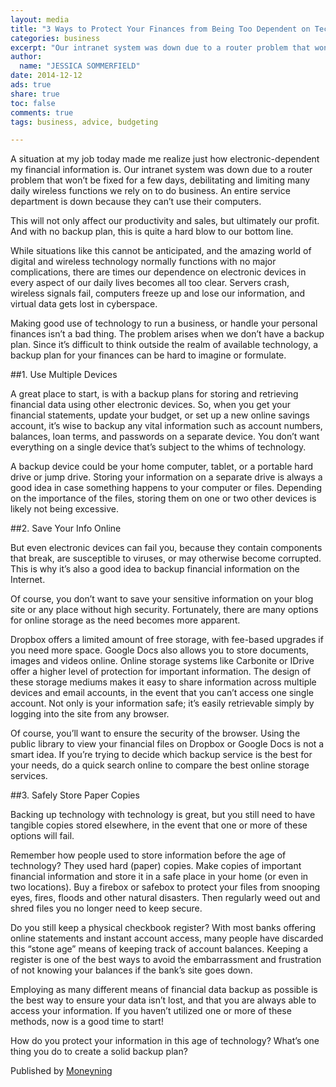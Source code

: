 ```yaml
---
layout: media
title: "3 Ways to Protect Your Finances from Being Too Dependent on Technology"
categories: business
excerpt: "Our intranet system was down due to a router problem that won’t be fixed for a few days, debilitating and limiting many daily wireless functions we rely on to do business. An entire service department is down because they can’t use their computers."
author: 
  name: "JESSICA SOMMERFIELD"
date: 2014-12-12
ads: true
share: true
toc: false
comments: true
tags: business, advice, budgeting 

---
```


A situation at my job today made me realize just how electronic-dependent my financial information is. Our intranet system was down due to a router problem that won’t be fixed for a few days, debilitating and limiting many daily wireless functions we rely on to do business. An entire service department is down because they can’t use their computers.

This will not only affect our productivity and sales, but ultimately our profit. And with no backup plan, this is quite a hard blow to our bottom line.

While situations like this cannot be anticipated, and the amazing world of digital and wireless technology normally functions with no major complications, there are times our dependence on electronic devices in every aspect of our daily lives becomes all too clear. Servers crash, wireless signals fail, computers freeze up and lose our information, and virtual data gets lost in cyberspace.

Making good use of technology to run a business, or handle your personal finances isn’t a bad thing. The problem arises when we don’t have a backup plan. Since it’s difficult to think outside the realm of available technology, a backup plan for your finances can be hard to imagine or formulate.


##1. Use Multiple Devices

A great place to start, is with a backup plans for storing and retrieving financial data using other electronic devices. So, when you get your financial statements, update your budget, or set up a new online savings account, it’s wise to backup any vital information such as account numbers, balances, loan terms, and passwords on a separate device. You don’t want everything on a single device that’s subject to the whims of technology.

A backup device could be your home computer, tablet, or a portable hard drive or jump drive. Storing your information on a separate drive is always a good idea in case something happens to your computer or files. Depending on the importance of the files, storing them on one or two other devices is likely not being excessive.

##2. Save Your Info Online

But even electronic devices can fail you, because they contain components that break, are susceptible to viruses, or may otherwise become corrupted. This is why it’s also a good idea to backup financial information on the Internet.

Of course, you don’t want to save your sensitive information on your blog site or any place without high security. Fortunately, there are many options for online storage as the need becomes more apparent.

Dropbox offers a limited amount of free storage, with fee-based upgrades if you need more space.
Google Docs also allows you to store documents, images and videos online.
Online storage systems like Carbonite or IDrive offer a higher level of protection for important information.
The design of these storage mediums makes it easy to share information across multiple devices and email accounts, in the event that you can’t access one single account. Not only is your information safe; it’s easily retrievable simply by logging into the site from any browser.

Of course, you’ll want to ensure the security of the browser. Using the public library to view your financial files on Dropbox or Google Docs is not a smart idea. If you’re trying to decide which backup service is the best for your needs, do a quick search online to compare the best online storage services.

##3. Safely Store Paper Copies

Backing up technology with technology is great, but you still need to have tangible copies stored elsewhere, in the event that one or more of these options will fail.

Remember how people used to store information before the age of technology? They used  hard (paper) copies. Make copies of important financial information and store it in a safe place in your home (or even in two locations). Buy a firebox or safebox to protect your files from snooping eyes, fires, floods and other natural disasters. Then regularly weed out and shred files you no longer need to keep secure.

Do you still keep a physical checkbook register? With most banks offering online statements and instant account access, many people have discarded this “stone age” means of keeping track of account balances. Keeping a register is one of the best ways to avoid the embarrassment and frustration of not knowing your balances if the bank’s site goes down.

Employing as many different means of financial data backup as possible is the best way to ensure your data isn’t lost, and that you are always able to access your information. If you haven’t utilized one or more of these methods, now is a good time to start!

How do you protect your information in this age of technology? What’s one thing you do to create a solid backup plan?

Published by [Moneyning](http://moneyning.com/money-management/3-ways-to-protect-your-finances-from-being-too-dependent-on-technology/)
